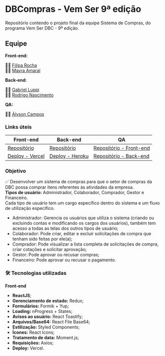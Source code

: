 # DBCompras - Vem Ser 9ª edição

Repositório contendo o projeto final da equipe Sistema de Compras, do programa Vem Ser DBC - 9ª edição.

## Equipe

**Front-end:**

👩‍💻 [Filipa Rocha](https://github.com/Filipa-SRocha)  
👩‍💻 [Mayra Amaral](https://github.com/mayraamaral)

**Back-end:**

👨‍💻 [Gabriel Luppi](https://github.com/LancelotLuppi)  
👨‍💻 [Rodrigo Nascimento](https://github.com/RodrigoSoaresNascimento)

**QA:**

👨‍💻 [Ályson Campos](https://github.com/alysoncampos)

### Links úteis

| Front-end                                                           | Back-end                                                                 | QA                                                                                      |
| ------------------------------------------------------------------- | ------------------------------------------------------------------------ | --------------------------------------------------------------------------------------- |
| [Repositório](https://github.com/Filipa-SRocha/dbc-sistema-compras) | [Repositório](https://github.com/LancelotLuppi/DBCompras/)               | [Repositório - Front-end](https://github.com/alysoncampos/dbcompras-selenium-testes)    |
| [Deploy - Vercel](https://dbc-sistema-compras.vercel.app/)          | [Deploy - Heroku](https://dbcompras.herokuapp.com/swagger-ui/index.html) | [Repositório - Back-end](https://github.com/alysoncampos/dbcompras-rest-assured-testes) |

### Objetivo

✅ Desenvolver um sistema de compras para que o setor de compras da DBC possa comprar itens referentes às atividades da empresa.  
**Tipos de usuário:** Administrador, Colaborador, Comprador, Gestor e Financeiro.  
Cada tipo de usuário tem um cargo específico dentro do sistema e um fluxo de utilização específico.

- Administrador: Gerencia os usuários que utiliza o sistema (criando ou excluindo contas e modificando os cargos dos usuários), também tem acesso a todas as telas dos outros tipos de usuário;
- Colaborador: Pode criar, editar e excluir solicitações de compra que tenham sido feitas por ele(a);
- Comprador: Pode visualizar a lista completa de solicitações de compra, criar cotações e solicitar aprovação;
- Gestor: Pode aprovar ou recusar compras;
- Financeiro: Pode aprovar ou recusar o pagamento.

### 🛠 Tecnologias utilizadas

**Front-end**

- **ReactJS**;
- **Gerenciamento de estado:** Redux;
- **Formulários:** Formik + Yup;
- **Loading:** nProgress + States;
- **Avisos ao usuário:** React Toastify;
- **Arquivos/Base64:** React File Base64;
- **Estilização:** Styled Components;
- **Ícones:** React Icons;
- **Tratamento de data:** Moment.js;
- **Requisições:** Axios;
- **Deploy:** Vercel.
